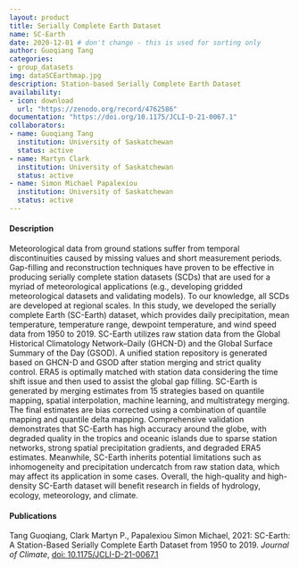 ```yaml
---
layout: product
title: Serially Complete Earth Dataset
name: SC-Earth
date: 2020-12-01 # don't change - this is used for sorting only
author: Guoqiang Tang
categories:
- group_datasets
img: dataSCEarthmap.jpg
description: Station-based Serially Complete Earth Dataset
availability:
- icon: download 
  url: "https://zenodo.org/record/4762586"
documentation: "https://doi.org/10.1175/JCLI-D-21-0067.1"
collaborators:
- name: Guoqiang Tang
  institution: University of Saskatchewan
  status: active
- name: Martyn Clark
  institution: University of Saskatchewan
  status: active
- name: Simon Michael Papalexiou
  institution: University of Saskatchewan
  status: active
---
```


#### Description
Meteorological data from ground stations suffer from temporal discontinuities caused by missing values and short measurement periods. Gap-filling and reconstruction techniques have proven to be effective in producing serially complete station datasets (SCDs) that are used for a myriad of meteorological applications (e.g., developing gridded meteorological datasets and validating models). To our knowledge, all SCDs are developed at regional scales. In this study, we developed the serially complete Earth (SC-Earth) dataset, which provides daily precipitation, mean temperature, temperature range, dewpoint temperature, and wind speed data from 1950 to 2019. SC-Earth utilizes raw station data from the Global Historical Climatology Network–Daily (GHCN-D) and the Global Surface Summary of the Day (GSOD). A unified station repository is generated based on GHCN-D and GSOD after station merging and strict quality control. ERA5 is optimally matched with station data considering the time shift issue and then used to assist the global gap filling. SC-Earth is generated by merging estimates from 15 strategies based on quantile mapping, spatial interpolation, machine learning, and multistrategy merging. The final estimates are bias corrected using a combination of quantile mapping and quantile delta mapping. Comprehensive validation demonstrates that SC-Earth has high accuracy around the globe, with degraded quality in the tropics and oceanic islands due to sparse station networks, strong spatial precipitation gradients, and degraded ERA5 estimates. Meanwhile, SC-Earth inherits potential limitations such as inhomogeneity and precipitation undercatch from raw station data, which may affect its application in some cases. Overall, the high-quality and high-density SC-Earth dataset will benefit research in fields of hydrology, ecology, meteorology, and climate.

#### Publications
Tang Guoqiang, Clark Martyn P., Papalexiou Simon Michael, 2021: SC-Earth: A Station-Based Serially Complete Earth Dataset from 1950 to 2019. _Journal of Climate_, [doi: 10.1175/JCLI-D-21-0067.1](https://doi.org/10.1175/JCLI-D-21-0067.1)
